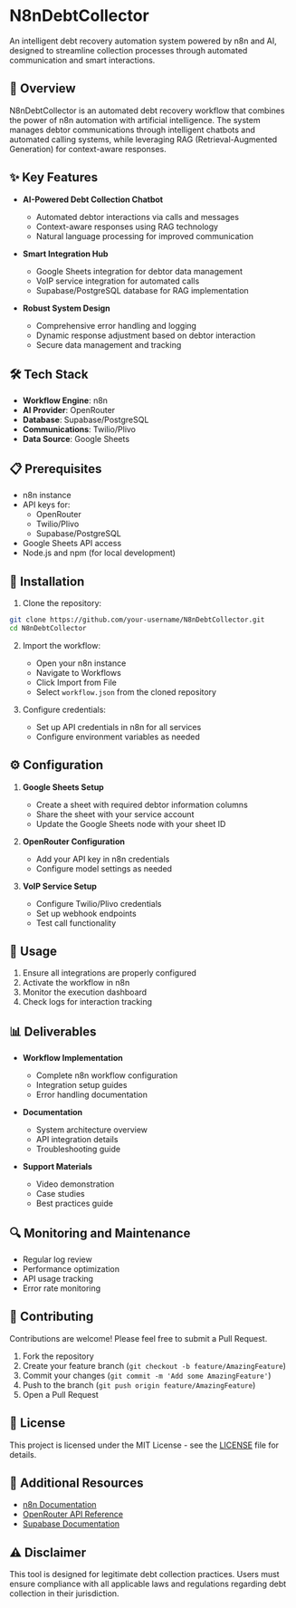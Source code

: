 # N8nDebtCollector

An intelligent debt recovery automation system powered by n8n and AI, designed to streamline collection processes through automated communication and smart interactions.

## 🚀 Overview

N8nDebtCollector is an automated debt recovery workflow that combines the power of n8n automation with artificial intelligence. The system manages debtor communications through intelligent chatbots and automated calling systems, while leveraging RAG (Retrieval-Augmented Generation) for context-aware responses.

## ✨ Key Features

- **AI-Powered Debt Collection Chatbot**
  - Automated debtor interactions via calls and messages
  - Context-aware responses using RAG technology
  - Natural language processing for improved communication

- **Smart Integration Hub**
  - Google Sheets integration for debtor data management
  - VoIP service integration for automated calls
  - Supabase/PostgreSQL database for RAG implementation

- **Robust System Design**
  - Comprehensive error handling and logging
  - Dynamic response adjustment based on debtor interaction
  - Secure data management and tracking

## 🛠️ Tech Stack

- **Workflow Engine**: n8n
- **AI Provider**: OpenRouter
- **Database**: Supabase/PostgreSQL
- **Communications**: Twilio/Plivo
- **Data Source**: Google Sheets

## 📋 Prerequisites

- n8n instance
- API keys for:
  - OpenRouter
  - Twilio/Plivo
  - Supabase/PostgreSQL
- Google Sheets API access
- Node.js and npm (for local development)

## 🔧 Installation

1. Clone the repository:
```bash
git clone https://github.com/your-username/N8nDebtCollector.git
cd N8nDebtCollector
```

2. Import the workflow:
   - Open your n8n instance
   - Navigate to Workflows
   - Click Import from File
   - Select `workflow.json` from the cloned repository

3. Configure credentials:
   - Set up API credentials in n8n for all services
   - Configure environment variables as needed

## ⚙️ Configuration

1. **Google Sheets Setup**
   - Create a sheet with required debtor information columns
   - Share the sheet with your service account
   - Update the Google Sheets node with your sheet ID

2. **OpenRouter Configuration**
   - Add your API key in n8n credentials
   - Configure model settings as needed

3. **VoIP Service Setup**
   - Configure Twilio/Plivo credentials
   - Set up webhook endpoints
   - Test call functionality

## 🚦 Usage

1. Ensure all integrations are properly configured
2. Activate the workflow in n8n
3. Monitor the execution dashboard
4. Check logs for interaction tracking

## 📊 Deliverables

- **Workflow Implementation**
  - Complete n8n workflow configuration
  - Integration setup guides
  - Error handling documentation

- **Documentation**
  - System architecture overview
  - API integration details
  - Troubleshooting guide

- **Support Materials**
  - Video demonstration
  - Case studies
  - Best practices guide

## 🔍 Monitoring and Maintenance

- Regular log review
- Performance optimization
- API usage tracking
- Error rate monitoring

## 🤝 Contributing

Contributions are welcome! Please feel free to submit a Pull Request.

1. Fork the repository
2. Create your feature branch (`git checkout -b feature/AmazingFeature`)
3. Commit your changes (`git commit -m 'Add some AmazingFeature'`)
4. Push to the branch (`git push origin feature/AmazingFeature`)
5. Open a Pull Request

## 📝 License

This project is licensed under the MIT License - see the [LICENSE](LICENSE) file for details.

## 🔗 Additional Resources

- [n8n Documentation](https://docs.n8n.io/)
- [OpenRouter API Reference](https://openrouter.ai/docs)
- [Supabase Documentation](https://supabase.io/docs)

## ⚠️ Disclaimer

This tool is designed for legitimate debt collection practices. Users must ensure compliance with all applicable laws and regulations regarding debt collection in their jurisdiction.
